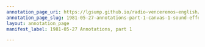 ```yaml
---
annotation_page_uri: https://lgsump.github.io/radio-venceremos-english/annotations/1981-05-27-annotations-part-1-canvas-1-sound-effects.json
annotation_page_slug: 1981-05-27-annotations-part-1-canvas-1-sound-effects
layout: annotation_page
manifest_label: 1981-05-27 Annotations, part 1

---
```

